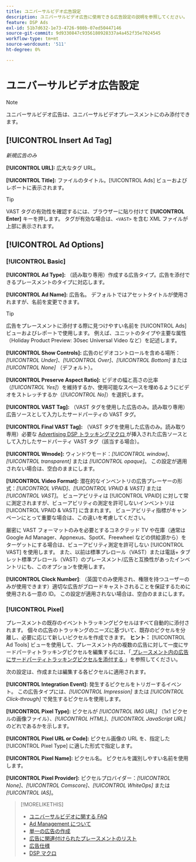 ```yaml
---
title: ユニバーサルビデオ広告設定
description: ユニバーサルビデオ広告に使用できる広告設定の説明を参照してください。
feature: DSP Ads
exl-id: 51b7d632-1e73-4726-980b-07ed50447146
source-git-commit: 9d9330847c9356180928337a4a452f35e7024545
workflow-type: tm+mt
source-wordcount: '511'
ht-degree: 0%

---
```


# ユニバーサルビデオ広告設定

>[!NOTE]
>
>ユニバーサルビデオ広告は、ユニバーサルビデオプレースメントにのみ添付できます。

## [!UICONTROL Insert Ad Tag]

*新規広告のみ*

**[!UICONTROL URL]:** 広大なタグ URL。

**[!UICONTROL Title]:** ファイルのタイトル。[!UICONTROL Ads] ビューおよびレポートに表示されます。

>[!TIP]
>
> VAST タグの有効性を確認するには、ブラウザーに貼り付けて **[!UICONTROL Enter]** キーを押します。 タグが有効な場合は、`<VAST>` を含む XML ファイルが上部に表示されます。

## [!UICONTROL Ad Options]

### [!UICONTROL Basic]

**[!UICONTROL Ad Type]:** （読み取り専用）作成する広告タイプ。広告を添付できるプレースメントのタイプに対応します。

**[!UICONTROL Ad Name]:** 広告名。 デフォルトではアセットタイトルが使用されますが、名前を変更できます。

>[!TIP]
>
> 広告をプレースメントに添付する際に見つけやすい名前を [!UICONTROL Ads] ビューおよびレポートで使用します。 例えば、ユニットのタイプや主要な属性（Holiday Product Preview: 30sec Universal Video など）を記述します。

**[!UICONTROL Show Controls]:** 広告のビデオコントロールを含める場所：*[!UICONTROL Under]*、*[!UICONTROL Over]*、*[!UICONTROL Bottom]* または *[!UICONTROL None]* （デフォルト）。

**[!UICONTROL Preserve Aspect Ratio]:** ビデオの幅と高さの比率（*[!UICONTROL Yes]*）を維持するか、使用可能なスペースを埋めるようにビデオをストレッチするか（*[!UICONTROL No]*）を選択します。

**[!UICONTROL VAST Tag]:** （VAST タグを使用した広告のみ。読み取り専用）広告ソースとして入力したサードパーティの VAST タグ。

**[!UICONTROL Final VAST Tag]:** （VAST タグを使用した広告のみ。読み取り専用）必要な [Advertising DSP トラッキングマクロ ](/help/dsp/campaign-management/macros.md) が挿入された広告ソースとして入力したサードパーティ VAST タグ（該当する場合）。

**[!UICONTROL Wmode]:** ウィンドウモード：*[!UICONTROL window]*、*[!UICONTROL transparent]* または *[!UICONTROL opaque]*。 この設定が適用されない場合は、空白のままにします。

**[!UICONTROL Video Format]:** 潜在的なインベントリの広告プレーヤーの形式：*[!UICONTROL VPAID]*、*[!UICONTROL VPAID & VAST]* または *[!UICONTROL VAST]*。 ビューアビリティは [!UICONTROL VPAID] に対して常に測定されますが、ビューアビリティの測定を許可しないインベントリは [!UICONTROL VPAID & VAST] に含まれます。 ビューアビリティ指標がキャンペーンにとって重要な場合は、この違いを考慮してください。

厳密に VAST フォーマットのみを必要とするコネクテッド TV や在庫（通常はGoogle Ad Manager、Appnexus、SpotX、Freewheel などの供給源から）をターゲットにする場合は、ビューアビリティ測定を許可しない [!UICONTROL VAST] を使用します。 また、以前は標準プレロール（VAST）または電話+ タブレット標準プレロール（VAST）のプレースメント/広告と互換性があったインベントリにも、このオプションを使用します。

**[!UICONTROL Clock Number]**: （英国でのみ使用され、権限を持つユーザーのみが使用できます）適切な広告がブロードキャストされることを保証するために使用される一意の ID。 この設定が適用されない場合は、空白のままにします。

### [!UICONTROL Pixel]

プレースメントの既存のイベントトラッキングピクセルはすべて自動的に添付されます。 個々の広告のトラッキングのニーズに基づいて、既存のピクセルを分離し、必要に応じて新しいピクセルを作成できます。 **ヒント：** [!UICONTROL Ad Tools] ビューを使用して、プレースメント内の複数の広告に対して一度にサードパーティトラッキングピクセルを編集するには、「[ プレースメント内の広告にサードパーティトラッキングピクセルを添付する ](/help/dsp/campaign-management/ads/ad-pixel-attach-detach.md#attach-pixels-ads)」を参照してください。

次の設定は、作成または編集する各ピクセルに適用されます。

**[!UICONTROL Integration Event]:** 発生するピクセルをトリガーするイベント。 この広告タイプには、*[!UICONTROL Impression]* または *[!UICONTROL Click-through]* で発生するピクセルを使用します。

**[!UICONTROL Pixel Type]:** ピクセルが *[!UICONTROL IMG URL]* （1x1 ピクセルの画像ファイル）、*[!UICONTROL HTML]*、*[!UICONTROL JavaScript URL]* のどれであるかを示します。

**[!UICONTROL Pixel URL or Code]:** ピクセル画像の URL を、指定した [!UICONTROL Pixel Type] に適した形式で指定します。

**[!UICONTROL Pixel Name]:** ピクセル名。 ピクセルを識別しやすい名前を使用します。

**[!UICONTROL Pixel Provider]:** ピクセルプロバイダー：*[!UICONTROL None]*、*[!UICONTROL Comscore]*、*[!UICONTROL WhiteOps]* または *[!UICONTROL IAS]*。

>[!MORELIKETHIS]
>
>* [ ユニバーサルビデオに関する FAQ](/help/dsp/campaign-management/faq-universal-video.md)
>* [Ad Management について ](ad-about.md)
>* [ 単一の広告の作成 ](ad-create.md)
>* [ 広告に関連付けられたプレースメントのリスト ](/help/dsp/campaign-management/ads/ad-list-placements.md)
>* [ 広告仕様 ](ad-specs.md)
>* [DSP マクロ ](/help/dsp/campaign-management/macros.md)
